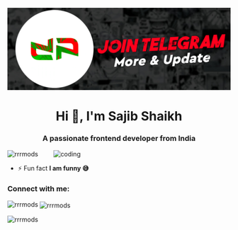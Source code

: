 ![logo](https://github.com/DPModsPro/DPModsPro/blob/main/20250103_083526.png)
<h1 align="center">Hi 👋, I'm Sajib Shaikh</h1>
<h3 align="center">A passionate frontend developer from India</h3>

<img align="right" alt="coding" width="400" src="https://user-images.githubusercontent.com/55389276/140866485-8fb1c876-9a8f-4d6a-98dc-08c4981eaf70.gif">

<p align="left"> <img src="https://komarev.com/ghpvc/?username=rrrmods&label=Profile%20views&color=0e75b6&style=flat" alt="rrrmods" /> </p>

- ⚡ Fun fact **I am funny 😅**

<h3 align="left">Connect with me:</h3>
<p align="left">
</p>

<p><img align="left" src="https://github-readme-stats.vercel.app/api/top-langs?username=rrrmods&show_icons=true&locale=en&layout=compact" alt="rrrmods" /></p>

<p>&nbsp;<img align="center" src="https://github-readme-stats.vercel.app/api?username=rrrmods&show_icons=true&locale=en" alt="rrrmods" /></p>

<p><img align="center" src="https://github-readme-streak-stats.herokuapp.com/?user=rrrmods&" alt="rrrmods" /></p>
